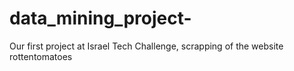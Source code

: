 # data_mining_project-
Our first project at Israel Tech Challenge, scrapping of the website rottentomatoes
